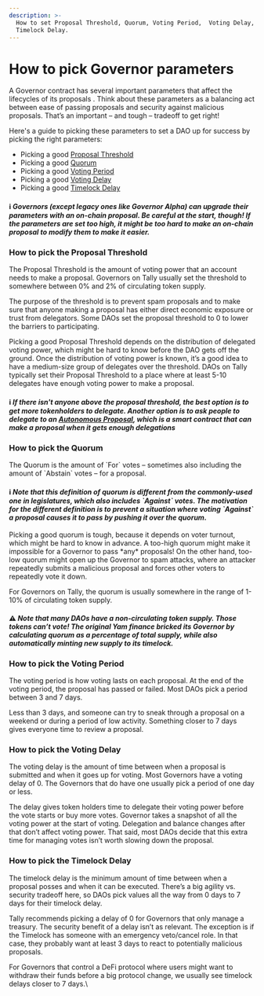```yaml
---
description: >-
  How to set Proposal Threshold, Quorum, Voting Period,  Voting Delay, and
  Timelock Delay.
---
```


# How to pick Governor parameters

A Governor contract has several important parameters that affect the lifecycles of its proposals . Think about these parameters as a balancing act between ease of passing proposals and security against malicious proposals. That’s an important – and tough – tradeoff to get right!&#x20;

Here's a guide to picking these parameters to set a DAO up for success by picking the right parameters:

* Picking a good [Proposal Threshold](how-to-pick-governor-parameters.md#how-to-pick-the-proposal-threshold)
* Picking a good [Quorum](how-to-pick-governor-parameters.md#how-to-pick-the-quorum)
* Picking a good [Voting Period](how-to-pick-governor-parameters.md#how-to-pick-the-voting-period)
* Picking a good [Voting Delay](how-to-pick-governor-parameters.md#how-to-pick-the-voting-delay)
* Picking a good [Timelock Delay](how-to-pick-governor-parameters.md#how-to-pick-the-timelock-delay)

#### ℹ️ _Governors (except legacy ones like Governor Alpha) can upgrade their parameters with an on-chain proposal. Be careful at the start, though! If the parameters are set too high, it might be too hard to make an on-chain proposal to modify them to make it easier._

### **How to pick the Proposal Threshold**

The Proposal Threshold is the amount of voting power that an account needs to make a proposal. Governors on Tally usually set the threshold to somewhere between 0% and 2% of circulating token supply.

The purpose of the threshold is to prevent spam proposals and to make sure that anyone making a proposal has either direct economic exposure or trust from delegators. Some DAOs set the proposal threshold to 0 to lower the barriers to participating.

Picking a good Proposal Threshold depends on the distribution of delegated voting power, which might be hard to know before the DAO gets off the ground. Once the distribution of voting power is known, it’s a good idea to have a medium-size group of delegates over the threshold. DAOs on Tally typically set their Proposal Threshold to a place where at least 5-10 delegates have enough voting power to make a proposal.

#### ℹ️ _If there isn't anyone above the proposal threshold, the best option is to get more tokenholders to delegate. Another option is to ask people to delegate to an_ [_Autonomous Proposal_](https://medium.com/compound-finance/compound-autonomous-proposals-354e7a2ad6b7)_, which is a smart contract that can make a proposal when it gets enough delegations_ 

### **How to pick the Quorum**&#x20;

The Quorum is the amount of \`For\` votes – sometimes also including the amount of \`Abstain\` votes – for a proposal.&#x20;

#### ℹ️ _Note that this definition of quorum is different from the commonly-used one in legislatures, which also includes \`Against\` votes. The motivation for the different definition is to prevent a situation where voting \`Against\` a proposal causes it to pass by pushing it over the quorum._

Picking a good quorum is tough, because it depends on voter turnout, which might be hard to know in advance. A too-high quorum might make it impossible for a Governor to pass \*any\* proposals! On the other hand, too-low quorum might open up the Governor to spam attacks, where an attacker repeatedly submits a malicious proposal and forces other voters to repeatedly vote it down.

For Governors on Tally, the quorum is usually somewhere in the range of 1-10% of circulating token supply.

#### ⚠️ _Note that many DAOs have a non-circulating token supply. Those tokens can’t vote! The original Yam finance bricked its Governor by calculating quorum as a percentage of total supply, while also automatically minting new supply to its timelock._



### **How to pick the Voting Period**

The voting period is how voting lasts on each proposal. At the end of the voting period, the proposal has passed or failed. Most DAOs pick a period between 3 and 7 days.&#x20;

Less than 3 days, and someone can try to sneak through a proposal on a weekend or during a period of low activity. Something closer to 7 days gives everyone time to review a proposal.



### **How to pick the Voting Delay**

The voting delay is the amount of time between when a proposal is submitted and when it goes up for voting. Most Governors have a voting delay of 0. The Governors that do have one usually pick a period of one day or less.

The delay gives token holders time to delegate their voting power before the vote starts or buy more votes. Governor takes a snapshot of all the voting power at the start of voting. Delegation and balance changes after that don’t affect voting power. That said, most DAOs decide that this extra time for managing votes isn’t worth slowing down the proposal.



### **How to pick the Timelock Delay**

The timelock delay is the minimum amount of time between when a proposal posses and when it can be executed. There’s a big agility vs. security tradeoff here, so DAOs pick values all the way from 0 days to 7 days for their timelock delay.

Tally recommends picking a delay of 0 for Governors that only manage a treasury. The security benefit of a delay isn’t as relevant. The exception is if the Timelock has someone with an emergency veto/cancel role. In that case, they probably want at least 3 days to react to potentially malicious proposals.&#x20;

For Governors that control a DeFi protocol  where users might want to withdraw their funds before a big protocol change, we usually see timelock delays closer to 7 days.\
